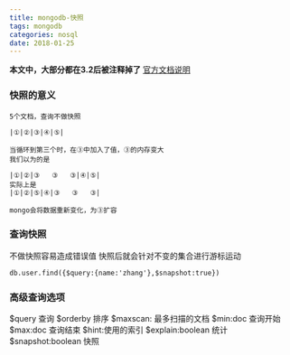 ```yaml
---
title: mongodb-快照
tags: mongodb
categories: nosql
date: 2018-01-25
---
```


**本文中，大部分都在3.2后被注释掉了**
[官方文档说明](https://docs.mongodb.com/manual/reference/operator/meta/query/)

### 快照的意义

```
5个文档，查询不做快照

|①|②|③|④|⑤|

当循环到第三个时，在③中加入了值，③的内存变大
我们以为的是

|①|②|③   ③   ③|④|⑤|
实际上是
|①|②|⑤|④|③   ③   ③|

mongo会将数据重新变化，为③扩容
```
<!-- more-->
### 查询快照
不做快照容易造成错误值
快照后就会针对不变的集合进行游标运动
```
db.user.find({$query:{name:'zhang'},$snapshot:true})
```
### 高级查询选项

$query 查询
$orderby 排序
$maxscan: 最多扫描的文档
$min:doc 查询开始
$max:doc 查询结束
$hint:使用的索引
$explain:boolean 统计
$snapshot:boolean 快照